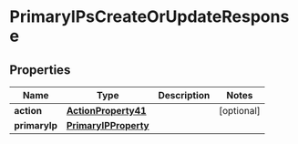 

# PrimaryIPsCreateOrUpdateResponse


## Properties

| Name | Type | Description | Notes |
|------------ | ------------- | ------------- | -------------|
|**action** | [**ActionProperty41**](ActionProperty41.md) |  |  [optional] |
|**primaryIp** | [**PrimaryIPProperty**](PrimaryIPProperty.md) |  |  |



